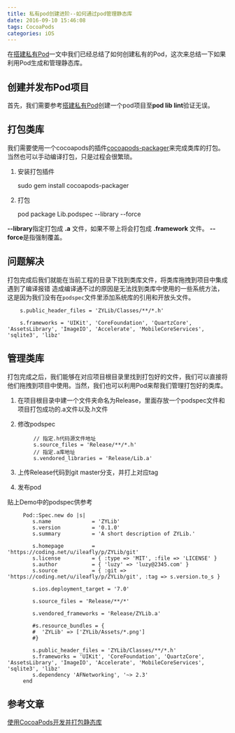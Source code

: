 ```yaml
---
title: 私有pod创建进阶--如何通过pod管理静态库
date: 2016-09-10 15:46:08
tags: CocoaPods
categories: iOS
---
```


在[搭建私有Pod](http://www.ileafly.com/2016/08/12/%E6%90%AD%E5%BB%BA%E7%A7%81%E6%9C%89Pod/)一文中我们已经总结了如何创建私有的Pod，这次来总结一下如果利用Pod生成和管理静态库。

## 创建并发布Pod项目

首先，我们需要参考[搭建私有Pod](http://www.ileafly.com/2016/08/12/%E6%90%AD%E5%BB%BA%E7%A7%81%E6%9C%89Pod/)创建一个pod项目至**pod lib lint**验证无误。

## 打包类库

我们需要使用一个cocoapods的插件[cocoapods-packager](https://github.com/CocoaPods/cocoapods-packager)来完成类库的打包。当然也可以手动编译打包，只是过程会很繁琐。
  
   1. 安装打包插件
   
        sudo gem install cocoapods-packager
        
   2. 打包
   
        pod package Lib.podspec --library --force
        
   **--library**指定打包成 **.a** 文件，如果不带上将会打包成 **.framework** 文件。 **--force**是指强制覆盖。
   
## 问题解决

打包完成后我们就能在当前工程的目录下找到类库文件，将类库拖拽到项目中集成遇到了编译报错
造成编译通不过的原因是无法找到类库中使用的一些系统方法，这是因为我们没有在`podspec`文件里添加系统库的引用和开放头文件。
    
        s.public_header_files = 'ZYLib/Classes/**/*.h'
            
        s.frameworks = 'UIKit', 'CoreFoundation', 'QuartzCore', 'AssetsLibrary', 'ImageIO', 'Accelerate', 'MobileCoreServices', 'sqlite3', 'libz'


   
## 管理类库

打包完成之后，我们能够在对应项目根目录里找到打包好的文件，我们可以直接将他们拖拽到项目中使用。当然，我们也可以利用Pod来帮我们管理打包好的类库。

1. 在项目根目录中建一个文件夹命名为Release，里面存放一个podspec文件和项目打包成功的.a文件以及.h文件
2. 修改podspec   

            // 指定.h代码源文件地址
            s.source_files = 'Release/**/*.h'
            // 指定.a库地址
            s.vendored_libraries = 'Release/Lib.a'
            
3. 上传Release代码到git master分支，并打上对应tag
4. 发布pod

贴上Demo中的podspec供参考

         Pod::Spec.new do |s|
            s.name             = 'ZYLib'
            s.version          = '0.1.0'
            s.summary          = 'A short description of ZYLib.'

            s.homepage         = 'https://coding.net/u/ileafly/p/ZYLib/git'
            s.license          = { :type => 'MIT', :file => 'LICENSE' }
            s.author           = { 'luzy' => 'luzy@2345.com' }
            s.source           = { :git => 'https://coding.net/u/ileafly/p/ZYLib/git', :tag => s.version.to_s }

            s.ios.deployment_target = '7.0'

            s.source_files = 'Release/**/*'

            s.vendored_frameworks = 'Release/ZYLib.a'
  
            #s.resource_bundles = {
            #  'ZYLib' => ['ZYLib/Assets/*.png']
            #}

            s.public_header_files = 'ZYLib/Classes/**/*.h'
            s.frameworks = 'UIKit', 'CoreFoundation', 'QuartzCore', 'AssetsLibrary', 'ImageIO', 'Accelerate', 'MobileCoreServices', 'sqlite3', 'libz'
            s.dependency 'AFNetworking', '~> 2.3'
         end 

   
## 参考文章

[使用CocoaPods开发并打包静态库](http://www.cnblogs.com/brycezhang/p/4117180.html)
